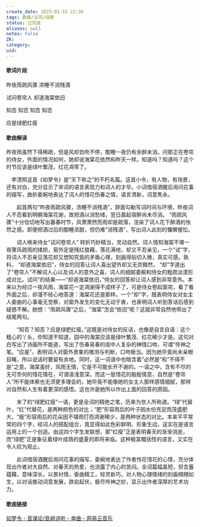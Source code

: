 ```yaml
---
create_date: 2023-01-15 22:36
tags: 歌曲/古风/诗歌
status: 已完成 
aliases: null
notes: False
ZK: 
category: 
uid: 
---
```


#### 歌词片段

昨夜雨疏风骤 浓睡不消残酒

试问卷帘人 却道海棠依旧

知否 知否 知否 知否

应是绿肥红瘦

#### 歌曲解读

昨夜雨虽然下得稀疏，但是风却劲吹不停，酣睡一夜仍有余醉未消。问那正在卷帘的侍女，外面的情况如何，她却说海棠花依然和昨天一样。知道吗？知道吗？这个时节应该是绿叶繁茂，红花凋零了。

　李清照这首《如梦令》是“天下称之”的不朽名篇。这首小令，有人物，有场景，还有对白，充分显示了宋词的语言表现力和词人的才华。小词借宿酒醒后询问花事的描写，曲折委婉地表达了词人的惜花伤春之情，语言清新，词意隽永。

　　起首两句“昨夜雨疏风骤，浓睡不消残酒”，辞面勾勒写词时间与环境，昨夜词人不忍看到明朝海棠花谢，故把酒以消愁绪，翌日晨起宿醉尚未尽消。 “雨疏风骤”十分恰切地写出暮春时节，风萧萧然而雨却是疏落，渲染了词人花下醉酒的怅然之感。即便把酒过后的酣睡浓甜，但仍难“消残酒”，写出词人此刻的慵懒惺忪。

　　词人唤来侍女“试问卷帘人” 转折巧妙精当，灵动自然。词人情知海棠不堪一夜骤风疏雨的揉损，窗外定是残红狼藉，落花满地，却又不忍亲见，一个“试”字，将词人不忍亲见落花却又想知究竟的矛盾心理，刻画得贴切入微，真实可感。孰料， “却道海棠依旧”，侍女的回答让词人喜出望外却又无奈黯然， “却”字道出了“卷帘人”不解词人心以及词人的意外之喜，词人的细腻委婉和侍女的粗疏淡漠形成对比。试问”的结果——“却道海棠依旧。”侍女的回答却让词人感到非常意外。本来以为经过一夜风雨，海棠花一定凋谢得不成样子了，可是侍女卷起窗帘，看了看外面之后，却漫不经心地答道：海棠花还是那样。一个“却”字，既表明侍女对女主人委曲的心事毫无觉察，对窗外发生的变化无动于衷，也表明词人听到答话后感到疑惑不解。她想：“雨疏风骤”之后，“海棠”怎会“依旧”呢？这就非常自然地带出了结尾两句。

　　“知否？知否？应是绿肥红瘦。”这既是对侍女的反诘，也像是自言自语：这个粗心的丫头，你知道不知道，园中的海棠应该是绿叶繁茂、红花稀少才是。这句对白写出了诗画所不能道，写出了伤春易春的闺中人复杂的神情口吻，可谓“传神之笔。“应是”，表明词人对窗外景象的推测与判断，口吻极当。因为她毕竟尚未亲眼目睹，所以说话时要留有余地。同时，这一词语中也暗含着“必然是”和“不得不是”之意。海棠虽好，风雨无情，它是不可能长开不谢的。一语之中，含有不尽的无可奈何的惜花情在，可谓语浅意深。而这一层惜花的殷殷情意，自然是“卷帘人”所不能体察也无须更多理会的，她毕竟不能像她的女主人那样感情细腻，那样对自然和人生有着更深的感悟。这也许是她所以作出上面的回答的原因。

　　末了的“绿肥红瘦”一语，更是全词的精绝之笔，历来为世人所称道。“绿”代替叶，“红”代替花，是两种颜色的对比；“肥”形容雨后的叶子因水份充足而茂盛肥大，“瘦”形容雨后的花朵因不堪雨打而凋谢稀少，是两种状态的对比。本来平平常常的四个字，经词人的搭配组合，竟显得如此色彩鲜明、形象生动，这实在是语言运用上的一个创造。由这四个字生发联想，那“红瘦”正是表明春天的渐渐消逝，而“绿肥”正是象征着绿叶成荫的盛夏的即将来临。这种极富概括性的语言，又实在令人叹为观止。

　　此词借宿酒醒后询问花事的描写，委婉地表达了作者怜花惜花的心情，充分体现出作者对大自然、对春天的热爱，也流露了内心的苦闷。全词篇幅虽短，但含蓄蕴藉，意味深长，以景衬情，委曲精工，轻灵新巧，对人物心理情绪的刻画栩栩如生，以对话推动词意发展，跌宕起伏，极尽传神之妙，显示出作者深厚的艺术功力。

#### 歌曲链接

[如梦令 - 音谋论/音阙诗听 - 单曲 - 网易云音乐](https://music.163.com/song?id=1367368258&userid=84019341)

